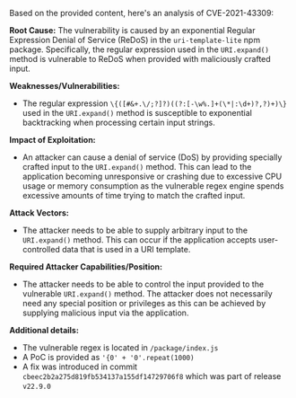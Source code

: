 Based on the provided content, here's an analysis of CVE-2021-43309:

**Root Cause:**
The vulnerability is caused by an exponential Regular Expression Denial of Service (ReDoS) in the `uri-template-lite` npm package. Specifically, the regular expression used in the `URI.expand()` method is vulnerable to ReDoS when provided with maliciously crafted input.

**Weaknesses/Vulnerabilities:**
- The regular expression `\{([#&+.\/;?]?)((?:[-\w%.]+(\*|:\d+)?,?)+)\}` used in the `URI.expand()` method is susceptible to exponential backtracking when processing certain input strings.

**Impact of Exploitation:**
- An attacker can cause a denial of service (DoS) by providing specially crafted input to the `URI.expand()` method. This can lead to the application becoming unresponsive or crashing due to excessive CPU usage or memory consumption as the vulnerable regex engine spends excessive amounts of time trying to match the crafted input.

**Attack Vectors:**
- The attacker needs to be able to supply arbitrary input to the `URI.expand()` method. This can occur if the application accepts user-controlled data that is used in a URI template.

**Required Attacker Capabilities/Position:**
- The attacker needs to be able to control the input provided to the vulnerable `URI.expand()` method. The attacker does not necessarily need any special position or privileges as this can be achieved by supplying malicious input via the application.

**Additional details:**
- The vulnerable regex is located in `/package/index.js`
- A PoC is provided as `'{0' + '0'.repeat(1000)`
- A fix was introduced in commit `cbeec2b2a275d819fb534137a155df14729706f8` which was part of release `v22.9.0`